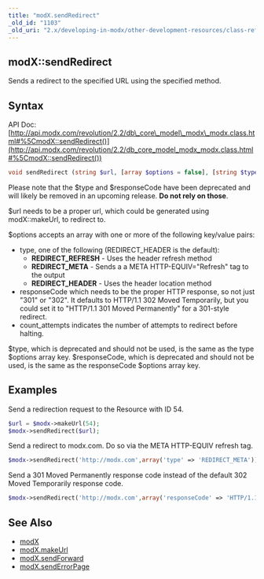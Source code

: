 ```yaml
---
title: "modX.sendRedirect"
_old_id: "1103"
_old_uri: "2.x/developing-in-modx/other-development-resources/class-reference/modx/modx.sendredirect"
---
```


## modX::sendRedirect

Sends a redirect to the specified URL using the specified method.

## **Syntax**

API Doc: [http://api.modx.com/revolution/2.2/db\_core\_model\_modx\_modx.class.html#%5CmodX::sendRedirect()](http://api.modx.com/revolution/2.2/db_core_model_modx_modx.class.html#%5CmodX::sendRedirect())

``` php
void sendRedirect (string $url, [array $options = false], [string $type = ''], [string $responseCode])
```

Please note that the $type and $responseCode have been deprecated and will likely be removed in an upcoming release. **Do not rely on those**.

$url needs to be a proper url, which could be generated using modX::makeUrl, to redirect to.

$options accepts an array with one or more of the following key/value pairs:

- type, one of the following (REDIRECT\_HEADER is the default):
    - **REDIRECT\_REFRESH** - Uses the header refresh method
    - **REDIRECT\_META** - Sends a a META HTTP-EQUIV="Refresh" tag to the output
    - **REDIRECT\_HEADER** - Uses the header location method
- responseCode which needs to be the proper HTTP response, so not just "301" or "302". It defaults to HTTP/1.1 302 Moved Temporarily, but you could set it to "HTTP/1.1 301 Moved Permanently" for a 301-style redirect.
- count\_attempts indicates the number of attempts to redirect before halting.

$type, which is deprecated and should not be used, is the same as the type $options array key.
$responseCode, which is deprecated and should not be used, is the same as the responseCode $options array key.

## Examples

Send a redirection request to the Resource with ID 54.

``` php
$url = $modx->makeUrl(54);
$modx->sendRedirect($url);
```

Send a redirect to modx.com. Do so via the META HTTP-EQUIV refresh tag.

``` php
$modx->sendRedirect('http://modx.com',array('type' => 'REDIRECT_META'));
```

Send a 301 Moved Permanently response code instead of the default 302 Moved Temporarily response code.

``` php
$modx->sendRedirect('http://modx.com',array('responseCode' => 'HTTP/1.1 301 Moved Permanently'));
```

## See Also

- [modX](extending-modx/core-model/modx "modX")
- [modX.makeUrl](extending-modx/modx-class/reference/modx.makeurl "modX.makeUrl")
- [modX.sendForward](extending-modx/modx-class/reference/modx.sendforward "modX.sendForward")
- [modX.sendErrorPage](extending-modx/modx-class/reference/modx.senderrorpage "modX.sendErrorPage")
